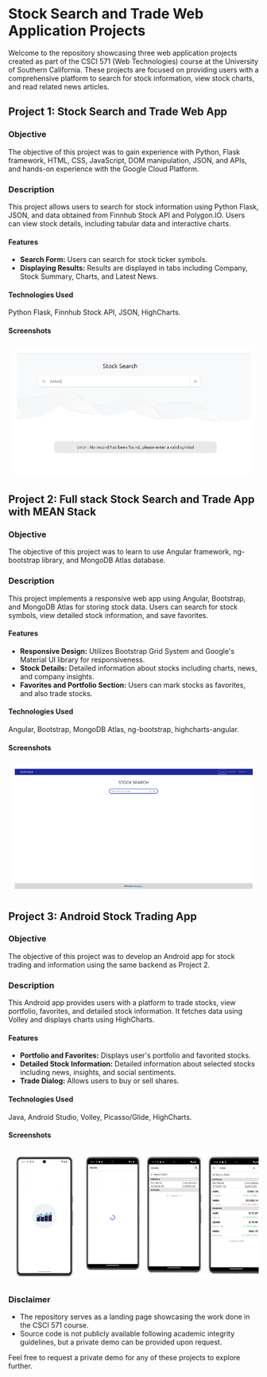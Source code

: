 # Stock Search and Trade Web Application Projects

Welcome to the repository showcasing three web application projects created as part of the CSCI 571 (Web Technologies) course at the University of Southern California. These projects are focused on providing users with a comprehensive platform to search for stock information, view stock charts, and read related news articles.

## Project 1: Stock Search and Trade Web App

### Objective

The objective of this project was to gain experience with Python, Flask framework, HTML, CSS, JavaScript, DOM manipulation, JSON, and APIs, and hands-on experience with the Google Cloud Platform.

### Description

This project allows users to search for stock information using Python Flask, JSON, and data obtained from Finnhub Stock API and Polygon.IO. Users can view stock details, including tabular data and interactive charts.

#### Features

- **Search Form:** Users can search for stock ticker symbols.
- **Displaying Results:** Results are displayed in tabs including Company, Stock Summary, Charts, and Latest News.

#### Technologies Used

Python Flask, Finnhub Stock API, JSON, HighCharts.

#### Screenshots

<div style="display: flex; overflow-x: auto; white-space: nowrap; padding: 10px;">
    <img src="./images/Project_1/HW2_Full_Page_Error.png" height="250px" style="margin-right: 10px;" />
    <img src="./images/Project_1/HW2_Full_Page_with_Company_Tab.png" height="250px" style="margin-right: 10px;" />
    <img src="./images/Project_1/HW2_Page_with_Charts_Tab.png" height="250px" style="margin-right: 10px;" />
    <img src="./images/Project_1/HW2_Page_with_Summary_Tab.png" height="250px" style="margin-right: 10px;" />
    <img src="./images/Project_1/HW2_Page_with_News_Tab.png" height="250px" style="margin-right: 10px;" />
</div>


## Project 2: Full stack Stock Search and Trade App with MEAN Stack

### Objective

The objective of this project was to learn to use Angular framework, ng-bootstrap library, and MongoDB Atlas database.

### Description

This project implements a responsive web app using Angular, Bootstrap, and MongoDB Atlas for storing stock data. Users can search for stock symbols, view detailed stock information, and save favorites.

#### Features

- **Responsive Design:** Utilizes Bootstrap Grid System and Google's Material UI library for responsiveness.
- **Stock Details:** Detailed information about stocks including charts, news, and company insights.
- **Favorites and Portfolio Section:** Users can mark stocks as favorites, and also trade stocks.

#### Technologies Used

Angular, Bootstrap, MongoDB Atlas, ng-bootstrap, highcharts-angular.

#### Screenshots

<div style="display: flex; overflow-x: auto; white-space: nowrap; padding: 10px;">
    <img src=./images/Project_2/HW3_Initial_Page.png height="250px" style="margin-right: 10px;"/>
    <img src=./images/Project_2/HW3_Autocomplete.png height="250px" style="margin-right: 10px;"/>
    <img src=./images/Project_2/HW3_Search_Results.png height="250px" style="margin-right: 10px;"/>
    <img src=./images/Project_2/HW3_Dynamic_Sell_Button.png height="250px" style="margin-right: 10px;"/>
    <img src=./images/Project_2/HW3_Buy_Dialog.png height="250px" style="margin-right: 10px;"/>
    <img src=./images/Project_2/HW3_Top_News.png height="250px" style="margin-right: 10px;"/>
    <img src=./images/Project_2/HW3_News_Modal.png height="250px" style="margin-right: 10px;"/>
    <img src=./images/Project_2/HW3_Charts.png height="250px" style="margin-right: 10px;"/>
    <img src=./images/Project_2/HW3_Insights.png height="250px" style="margin-right: 10px;"/>
    <img src=./images/Project_2/HW3_Watchlist.png height="250px" style="margin-right: 10px;"/>
    <img src=./images/Project_2/HW3_Portfolio.png height="250px" style="margin-right: 10px;"/>
    <img src=./images/Project_2/HW3_Mobile_Design.png height="250px" style="margin-right: 10px;"/>
</div>

## Project 3: Android Stock Trading App

### Objective

The objective of this project was to develop an Android app for stock trading and information using the same backend as Project 2.

### Description

This Android app provides users with a platform to trade stocks, view portfolio, favorites, and detailed stock information. It fetches data using Volley and displays charts using HighCharts.

#### Features

- **Portfolio and Favorites:** Displays user's portfolio and favorited stocks.
- **Detailed Stock Information:** Detailed information about selected stocks including news, insights, and social sentiments.
- **Trade Dialog:** Allows users to buy or sell shares.

#### Technologies Used

Java, Android Studio, Volley, Picasso/Glide, HighCharts.

#### Screenshots

<div style="display: flex; overflow-x: auto; white-space: nowrap; padding: 10px;">
    <img src=./images/Project_3/HW4_Splash_Screen.png height="250px" style="margin-right: 10px;"/>
    <img src=./images/Project_3/HW4_Home_Screen.png height="250px" style="margin-right: 10px;"/>
    <img src=./images/Project_3/HW4_Drag_and_Delete.png height="250px" style="margin-right: 10px;"/>
    <img src=./images/Project_3/HW4_Autocomplete.png height="250px" style="margin-right: 10px;"/>
    <img src=./images/Project_3/HW4_Swipeable_charts.png height="250px" style="margin-right: 10px;"/>
    <img src=./images/Project_3/HW4_Portfolio_charts.png height="250px" style="margin-right: 10px;"/>
    <img src=./images/Project_3/HW4_News_sharing.png height="250px" style="margin-right: 10px;"/>
    <img src=./images/Project_3/HW4_Trade_dialog.png height="250px" style="margin-right: 10px;"/>
</div>

### Disclaimer

- The repository serves as a landing page showcasing the work done in the CSCI 571 course.
- Source code is not publicly available following academic integrity guidelines, but a private demo can be provided upon request.

Feel free to request a private demo for any of these projects to explore further.
